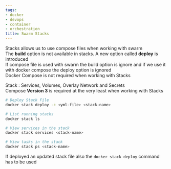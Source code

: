 ```yaml
---
tags:
- docker
- devops
- container
- orchestration
title: Swarm Stacks
---
```


Stacks allows us to use compose files when working with swarm  
The **build** option is not available in stacks. A new option called **deploy** is introduced  
If compose file is used with swarm the build option is ignore and if we use it with docker compose the deploy option is ignored  
Docker Compose is not required when working with Stacks

Stack : Services, Volumes, Overlay Network and Secrets  
Compose **Version 3** is required at the very least when working with Stacks

````bash
# Deploy Stack File
docker stack deploy -c <yml-file> <stack-name>

# List running stacks
docker stack ls

# View services in the stack
docker stack services <stack-name>

# View tasks in the stack
docker stack ps <stack-name>
````

If deployed an updated stack file also the `docker stack deploy` command has to be used